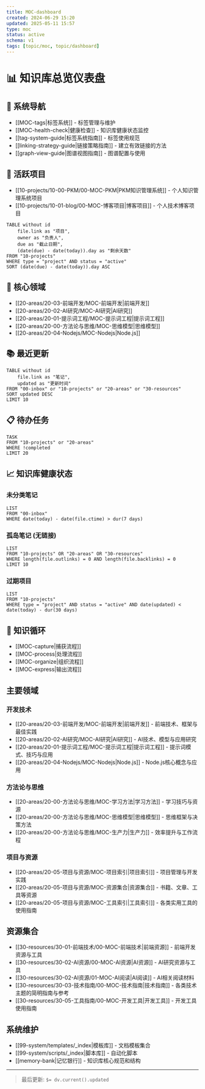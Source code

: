 ```yaml
---
title: MOC-dashboard
created: 2024-06-29 15:20
updated: 2025-05-11 15:57
type: moc
status: active
schema: v1
tags: [topic/moc, topic/dashboard]
---
```


# 📊 知识库总览仪表盘

## 📑 系统导航

- [[MOC-tags|标签系统]] - 标签管理与维护
- [[MOC-health-check|健康检查]] - 知识库健康状态监控
- [[tag-system-guide|标签系统指南]] - 标签使用规范
- [[linking-strategy-guide|链接策略指南]] - 建立有效链接的方法
- [[graph-view-guide|图谱视图指南]] - 图谱配置与使用

## 🚀 活跃项目

- [[10-projects/10-00-PKM/00-MOC-PKM|PKM知识管理系统]] - 个人知识管理系统项目
- [[10-projects/10-01-blog/00-MOC-博客项目|博客项目]] - 个人技术博客项目

```dataview
TABLE without id 
	file.link as "项目", 
	owner as "负责人", 
	due as "截止日期",
	(date(due) - date(today)).day as "剩余天数"
FROM "10-projects"
WHERE type = "project" AND status = "active" 
SORT (date(due) - date(today)).day ASC
```

## 💼 核心领域

- [[20-areas/20-03-前端开发/MOC-前端开发|前端开发]]
- [[20-areas/20-02-AI研究/MOC-AI研究|AI研究]]
- [[20-areas/20-01-提示词工程/MOC-提示词工程|提示词工程]]
- [[20-areas/20-00-方法论与思维/MOC-思维模型|思维模型]]
- [[20-areas/20-04-Nodejs/MOC-Nodejs|Node.js]]

## 📚 最近更新

```dataview
TABLE without id 
	file.link as "笔记", 
	updated as "更新时间"
FROM "00-inbox" or "10-projects" or "20-areas" or "30-resources"
SORT updated DESC
LIMIT 10
```

## 📋 待办任务

```dataview
TASK
FROM "10-projects" or "20-areas"
WHERE !completed
LIMIT 20
```

## 📈 知识库健康状态

### 未分类笔记

```dataview
LIST
FROM "00-inbox"
WHERE date(today) - date(file.ctime) > dur(7 days)
```

### 孤岛笔记 (无链接)

```dataview
LIST
FROM "10-projects" OR "20-areas" OR "30-resources"
WHERE length(file.outlinks) = 0 AND length(file.backlinks) = 0
LIMIT 10
```

### 过期项目

```dataview
LIST
FROM "10-projects"
WHERE type = "project" AND status = "active" AND date(updated) < date(today) - dur(30 days)
```

## 🔄 知识循环

- [[MOC-capture|捕获流程]]
- [[MOC-process|处理流程]]
- [[MOC-organize|组织流程]]
- [[MOC-express|输出流程]]

## 主要领域

### 开发技术
- [[20-areas/20-03-前端开发/MOC-前端开发|前端开发]] - 前端技术、框架与最佳实践
- [[20-areas/20-02-AI研究/MOC-AI研究|AI研究]] - AI技术、模型与应用研究
- [[20-areas/20-01-提示词工程/MOC-提示词工程|提示词工程]] - 提示词模式、技巧与应用
- [[20-areas/20-04-Nodejs/MOC-Nodejs|Node.js]] - Node.js核心概念与应用

### 方法论与思维
- [[20-areas/20-00-方法论与思维/MOC-学习方法|学习方法]] - 学习技巧与资源
- [[20-areas/20-00-方法论与思维/MOC-思维模型|思维模型]] - 思维框架与决策方法
- [[20-areas/20-00-方法论与思维/MOC-生产力|生产力]] - 效率提升与工作流程

### 项目与资源
- [[20-areas/20-05-项目与资源/MOC-项目索引|项目索引]] - 项目管理与开发实践
- [[20-areas/20-05-项目与资源/MOC-资源集合|资源集合]] - 书籍、文章、工具等资源
- [[20-areas/20-05-项目与资源/MOC-工具索引|工具索引]] - 各类实用工具的使用指南

## 资源集合

- [[30-resources/30-01-前端技术/00-MOC-前端技术|前端资源]] - 前端开发资源与工具
- [[30-resources/30-02-AI资源/00-MOC-AI资源|AI资源]] - AI研究资源与工具
- [[30-resources/30-02-AI资源/01-MOC-AI阅读|AI阅读]] - AI相关阅读材料
- [[30-resources/30-03-技术指南/00-MOC-技术指南|技术指南]] - 各类技术主题的简明指南与参考
- [[30-resources/30-05-工具指南/00-MOC-开发工具|开发工具]] - 开发工具使用指南

## 系统维护

- [[99-system/templates/_index|模板库]] - 文档模板集合
- [[99-system/scripts/_index|脚本库]] - 自动化脚本
- [[memory-bank|记忆银行]] - 知识库核心规范和结构

---

> 最后更新: `$= dv.current().updated` 